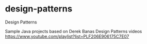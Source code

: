 # design-patterns
Design Patterns

Sample Java projects based on  Derek Banas Design Patterns videos
https://www.youtube.com/playlist?list=PLF206E906175C7E07
